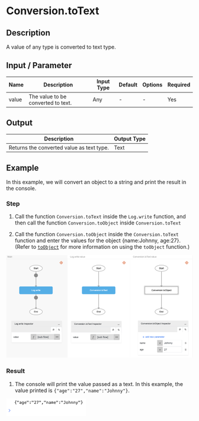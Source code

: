 # Conversion.toText

## Description

A value of any type is converted to text type.

## Input / Parameter

| Name | Description | Input Type | Default | Options | Required |
| ------ | ------ | ------ | ------ | ------ | ------ |
| value | The value to be converted to text. | Any | - | - | Yes |

## Output

| Description | Output Type |
| ------ | ------ |
| Returns the converted value as text type. | Text |

## Example

In this example, we will convert an object to a string and print the result in the console.

### Step

1. Call the function `Conversion.toText` inside the `Log.write` function, and then call the function `Conversion.toObject` inside `Conversion.toText`

2. Call the function `Conversion.toObject` inside the `Conversion.toText` function and enter the values for the object {name:Johnny, age:27}. (Refer to  [`toObject`](./toObject) for more information on using the `toObject` function.)

![](./toText-step-1.png)

### Result

1. The console will print the value passed as a text. In this example, the value printed is `{"age":"27","name":"Johnny"}`.

![](./toText-result-1.png)
